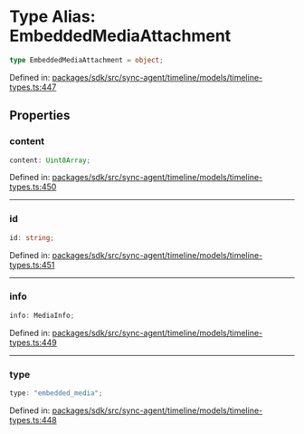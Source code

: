 # Type Alias: EmbeddedMediaAttachment

```ts
type EmbeddedMediaAttachment = object;
```

Defined in: [packages/sdk/src/sync-agent/timeline/models/timeline-types.ts:447](https://github.com/towns-protocol/towns/blob/0db1fd0ac7258e8db8cedfb6183e8eade8284fa1/packages/sdk/src/sync-agent/timeline/models/timeline-types.ts#L447)

## Properties

### content

```ts
content: Uint8Array;
```

Defined in: [packages/sdk/src/sync-agent/timeline/models/timeline-types.ts:450](https://github.com/towns-protocol/towns/blob/0db1fd0ac7258e8db8cedfb6183e8eade8284fa1/packages/sdk/src/sync-agent/timeline/models/timeline-types.ts#L450)

***

### id

```ts
id: string;
```

Defined in: [packages/sdk/src/sync-agent/timeline/models/timeline-types.ts:451](https://github.com/towns-protocol/towns/blob/0db1fd0ac7258e8db8cedfb6183e8eade8284fa1/packages/sdk/src/sync-agent/timeline/models/timeline-types.ts#L451)

***

### info

```ts
info: MediaInfo;
```

Defined in: [packages/sdk/src/sync-agent/timeline/models/timeline-types.ts:449](https://github.com/towns-protocol/towns/blob/0db1fd0ac7258e8db8cedfb6183e8eade8284fa1/packages/sdk/src/sync-agent/timeline/models/timeline-types.ts#L449)

***

### type

```ts
type: "embedded_media";
```

Defined in: [packages/sdk/src/sync-agent/timeline/models/timeline-types.ts:448](https://github.com/towns-protocol/towns/blob/0db1fd0ac7258e8db8cedfb6183e8eade8284fa1/packages/sdk/src/sync-agent/timeline/models/timeline-types.ts#L448)
